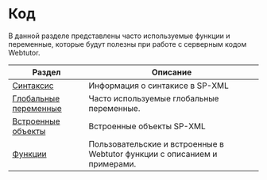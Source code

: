 # Код

В данной разделе представлены часто используемые функции и переменные, которые будут полезны при работе с серверным кодом Webtutor.

| Раздел | Описание |
| --- | --- |
| [Синтаксис](/Code/Syntax/README.md) | Информация о синтакисе в SP-XML |
| [Глобальные переменные](/Code/GlobalVariables/README.md) | Часто используемые глобальные переменные. |
| [Встроенные объекты](/Code/EmbeddedObjects/README.md) | Встроенные объекты SP-XML |
| [Функции](/Code/Functions/README.md) | Пользовательские и встроенные в Webtutor функции с описанием и примерами. |



